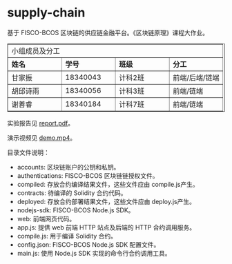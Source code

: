 # supply-chain

基于 FISCO-BCOS 区块链的供应链金融平台。《区块链原理》课程大作业。

<table border="1">
    <tr>
        <td colspan="4">小组成员及分工</td>
    </tr>
    <tr>
        <td width="25%"><b>姓名</b></td>
        <td width="25%"><b>学号</b></td>
        <td width="25%"><b>班级</b></td>
        <td width="25%"><b>分工</b></td>
    </tr>
    <tr>
        <td width="25%">甘家振</td>
    	<td width="25%">18340043</td>
        <td width="25%">计科2班</td>
        <td width="25%">前端/后端/链端</td>
    </tr>
    <tr>
        <td width="25%">胡邱诗雨</td>
    	<td width="25%">18340056</td>
        <td width="25%">计科3班</td>
        <td width="25%">前端/链端</td>
    </tr>
    <tr>
        <td width="25%">谢善睿</td>
    	<td width="25%">18340184</td>
        <td width="25%">计科7班</td>
        <td width="25%">前端/链端</td>
    </tr>
</table>


实验报告见 [report.pdf](report.pdf)。

演示视频见 [demo.mp4](demo.mp4)。

目录文件说明：

* accounts: 区块链账户的公钥和私钥。
* authentications: FISCO-BCOS 区块链链授权文件。
* compiled: 存放合约编译结果文件，这些文件应由 compile.js产生。
* contracts: 待编译的 Solidity 合约代码。
* deployed: 存放合约部署结果文件，这些文件应由 deploy.js产生。
* nodejs-sdk: FISCO-BCOS Node.js SDK。
* web: 前端网页代码。
* app.js: 提供 web 前端 HTTP 站点及后端的 HTTP 合约调用服务。
* compile.js: 用于编译 Solidity 合约。
* config.json: FISCO-BCOS Node.js SDK 配置文件。
* main.js: 使用 Node.js SDK 实现的命令行合约调用工具。

